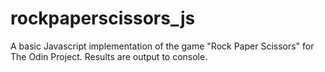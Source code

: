# rockpaperscissors_js
A basic Javascript implementation of the game "Rock Paper Scissors" for The Odin Project. Results are output to console.

